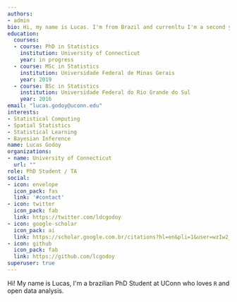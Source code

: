 ```yaml
---
authors:
- admin
bio: Hi, my name is Lucas. I'm from Brazil and currenltu I'm a second year PhD Student at UConn. My interests are mostly related to statistical computing, data visualization, and open data. This website was intended initially to exercise my writing in English. As a PhD student it has been hard to find time for blogging but my intention is to write here about interesting things (at least to me) whenever is possible. Additionally, you can find here informatin about my Talks, ongoing projects, and my CV. 
education:
  courses:
  - course: PhD in Statistics
    institution: University of Connecticut
    year: in progress
  - course: MSc in Statistics
    institution: Universidade Federal de Minas Gerais
    year: 2019
  - course: BSc in Statistics
    institution: Universidade Federal do Rio Grande do Sul
    year: 2016
email: "lucas.godoy@uconn.edu"
interests:
- Statistical Computing
- Spatial Statistics
- Statistical Learning
- Bayesian Inference
name: Lucas Godoy
organizations:
- name: University of Connecticut
  url: ""
role: PhD Student / TA
social:
- icon: envelope
  icon_pack: fas
  link: '#contact'
- icon: twitter
  icon_pack: fab
  link: https://twitter.com/ldcgodoy
- icon: google-scholar
  icon_pack: ai
  link: https://scholar.google.com.br/citations?hl=en&pli=1&user=wzIw2_4AAAAJ
- icon: github
  icon_pack: fab
  link: https://github.com/lcgodoy
superuser: true
---
```


Hi! My name is Lucas, I'm a brazilian PhD Student at UConn who loves `R` and open data analysis.
